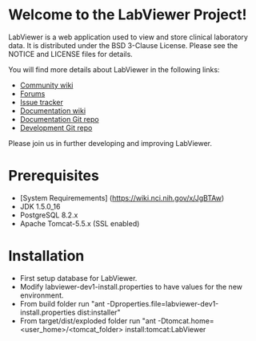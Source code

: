Welcome to the LabViewer Project!
=====================================

LabViewer is a web application used to view and store clinical laboratory data. It is distributed under the BSD 3-Clause License. 
Please see the NOTICE and LICENSE files for details.

You will find more details about LabViewer in the following links:

 * [Community wiki](https://wiki.nci.nih.gov/x/HQBTAw)
 * [Forums](https://cabig-kc.nci.nih.gov/CTMS/forums/viewforum.php?f=13&start=0&sid=5b6f012d9a22fded386e767a6d2ccdad)
 * [Issue tracker](https://tracker.nci.nih.gov/browse/CTMSLV)
 * [Documentation wiki](https://wiki.nci.nih.gov/x/IgBTAw)
 * [Documentation Git repo](https://github.com/NCIP/labviewer-docs)
 * [Development Git repo](https://github.com/NCIP/labviewer)


Please join us in further developing and improving LabViewer.

# Prerequisites
 * [System Requiremements] (https://wiki.nci.nih.gov/x/JgBTAw)
 * JDK 1.5.0_16
 * PostgreSQL 8.2.x
 * Apache Tomcat-5.5.x  (SSL enabled)

# Installation
 * First setup database for LabViewer.
 * Modify labviewer-dev1-install.properties to have values for the new environment.
 * From build folder run "ant -Dproperties.file=labviewer-dev1-install.properties dist:installer"
 * From target/dist/exploded folder run "ant -Dtomcat.home=<user_home>/<tomcat_folder> install:tomcat:LabViewer
